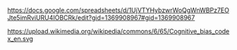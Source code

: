 https://docs.google.com/spreadsheets/d/1UjVTYHybzwrWoQgWnWBPz7EOJte5imRviURU4IOBCRk/edit?gid=1369908967#gid=1369908967

https://upload.wikimedia.org/wikipedia/commons/6/65/Cognitive_bias_codex_en.svg

